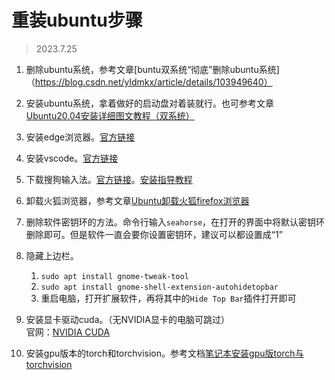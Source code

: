 # 重装ubuntu步骤
> 2023.7.25


1. 删除ubuntu系统，参考文章[buntu双系统“彻底”删除ubuntu系统]（https://blog.csdn.net/yldmkx/article/details/103949640）
2. 安装ubuntu系统，拿着做好的启动盘对着装就行。也可参考文章[Ubuntu20.04安装详细图文教程（双系统）](https://blog.csdn.net/hwh295/article/details/113409389)
3. 安装edge浏览器。[官方链接](https://www.microsoft.com/zh-cn/edge)
4. 安装vscode。[官方链接](https://code.visualstudio.com/Download)
5. 下载搜狗输入法。[官方链接](https://shurufa.sogou.com)。[安装指导教程](https://shurufa.sogou.com/linux/guide)  

6. 卸载火狐浏览器，参考文章[Ubuntu卸载火狐firefox浏览器](https://blog.csdn.net/liuyuekelejic/article/details/106013185)

7. 删除软件密钥环的方法。命令行输入`seahorse`，在打开的界面中将默认密钥环删除即可。但是软件一直会要你设置密钥环，建议可以都设置成“1”
8. 隐藏上边栏。  
    1. `sudo apt install gnome-tweak-tool`
    2.  ` sudo apt install gnome-shell-extension-autohidetopbar
`   
    3. 重启电脑，打开扩展软件，再将其中的`Hide Top Bar`插件打开即可
9. 安装显卡驱动cuda。（无NVIDIA显卡的电脑可跳过）  
官网：[NVIDIA CUDA](https://developer.nvidia.com/cuda-toolkit-archive)

10. 安装gpu版本的torch和torchvision。参考文档[笔记本安装gpu版torch与torchvision](./笔记本安装gpu版torch与torchvision.md)


